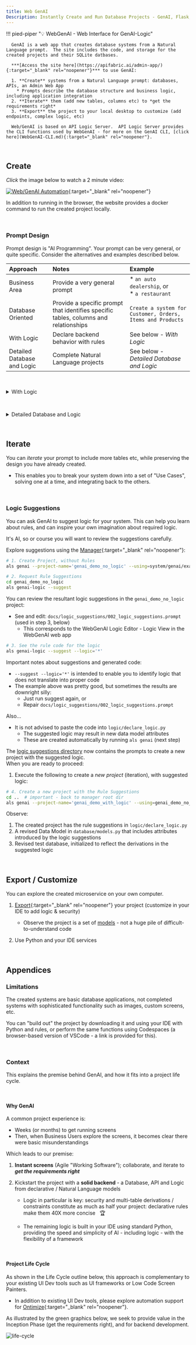 ```yaml
---
title: Web GenAI
Description: Instantly Create and Run Database Projects - GenAI, Flask, APIs, SQLAlchemy, React Apps, Rules, Low-Code, Python, Docker, Azure, Web Apps, Microservice, Declarative
---
```


!!! pied-piper ":bulb: WebGenAI - Web Interface for GenAI-Logic"

      GenAI is a web app that creates database systems from a Natural Language prompt.  The site includes the code, and storage for the created projects and their SQLite datbases.
      
      ***[Access the site here](https://apifabric.ai/admin-app/){:target="_blank" rel="noopener"}*** to use GenAI:

      1. **Create** systems from a Natural Language prompt: databases, APIs, an Admin Web App
        * Prompts describe the database structure and business logic, including application integration
      2. **Iterate** them (add new tables, columns etc) to *get the requirements right*
      3. **Export** the project to your local desktop to customize (add endpoints, complex logic, etc)

      Web/GenAI is based on API Logic Server.  API Logic Server provides the CLI functions used by WebGenAI - for more on the GenAI CLI, [click here](WebGenAI-CLI.md){:target="_blank" rel="noopener"}.

&nbsp;

## Create

*Click* the image below to watch a 2 minute video:

[![Web/GenAI Automation](images/web_genai/wg-1280x720-video.jpg)](https://www.youtube.com/watch?v=-tMGqDzxd2A&t=3s "Microservice Automation"){:target="_blank" rel="noopener"}

In addition to running in the browser, the website provides a docker command to run the created project locally.

&nbsp;

### Prompt Design

Prompt design is "AI Programming".  Your prompt can be very general, or quite specific.  Consider the alternatives and examples described below.

| Approach | Notes | Example
| :------------- | :-----| :---- |
| Business Area | Provide a very general prompt | * `an auto dealership`, or<br>* `a restaurant`
| Database Oriented | Provide a specific prompt that identifies specific tables, columns and relationships | `Create a system for Customer, Orders, Items and Products`
| With Logic | Declare backend behavior with rules | See below - *With Logic*
| Detailed Database and Logic | Complete Natural Language projects | See below - *Detailed Database and Logic*

&nbsp;

<details markdown>

<summary> With Logic </summary>

```bash title='Database, API, Web App and Logic'
Create a system with customers, orders, items and products.

Include a notes field for orders.

Use LogicBank to enforce the Check Credit:

1. Customer.balance <= credit_limit
2. Customer.balance = Sum(Order.amount_total where date_shipped is null)
3. Order.amount_total = Sum(Item.amount)
4. Item.amount = quantity * unit_price
5. Store the Item.unit_price as a copy from Product.unit_price
```

You can verify this by altering a sample order/item with a very high quantity, and verifying the credit limit is checked.  (Note this is not trivial - 3 table transaction.)

For more, see 

* the [logic editor](WebGenAI-logic-editor.md){:target="_blank" rel="noopener"}
* [natural languge logic](WebGenAI-CLI.md#natural-language-logic){:target="_blank" rel="noopener"}

</details>

&nbsp;

<details markdown>

<summary> Detailed Database and Logic </summary>

This example illustates:

1. More control on database structure
2. Logic
3. Organized by Use Case


```bash title='Time Tracking System'

Generate a project time tracking and invoice application

Use these names for tables and attributes:
* Client (id, name, email, phone, total_hours, total_amount, budget_amount, is_over_budget)
* Project ( id, client_id, name, total_project_hours, total_project_amount, project_budget_amount, is_over_budget, is_active)
* Invoice: (id, invoice_date, project_id, invoice_amount, payment_total, invoice_balance, is_paid, is_ready,task_count,completed_task_count)
* InvoiceItem(id, invoice_id, task_id, task_amount, is_completed)
* Task (id, project_id, name, description, total_task_hours_worked, total_task_amount_billed, task_budget_hours, is_over_budget,is_completed)
* Person (id, client_id, name, email, phone, billing_rate, total_hours_entered, total_amount_billed)
* Timesheet (id,task_id, person_id, date_worked, hours_worked, billing_rate, total_amount_billed, is_billable)
* Payment (id, invoice_id, amount, payment_date, notes)

Use decimal(10,2) for: hours_worked, total_hours, hours_entered, total_amount, billing_rate, total_task_amount_billed, project_budget_amount, total_project_amount, total_project_hours
Default hours_worked, total_hours, hours_entered, total_amount, billing_rate, total_task_amount_billed, project_budget_amount, total_project_amount, total_project_hours to zero
Create relationships between all tables

Use LogicBank to enforce business logic.

Use case: Person
Total Hours entered is sum of timesheet hours worked
Total amount billed is total hours entered times billing rate
Billing rate must be greater than 0 and less than 200

Use case: Timesheet
Copy billing rate from Person billing rate
The total amount billed is the billing rate times hours worked
Hours worked must be greater than 0 and less than 15

Use Case: Task
Total task hours worked is the sum of the Timesheet hours worked
Total task amount billed is the sum of the Timesheet total amount billed
Formula: is Over Budget  when total task hours worked exceeds task budget hours

Use Case: Project
Total project hours is the sum of Task total task hours worked
Total project amount is the sum of Task total amount billed
Formula: is Over Budget when total project amount exceeds project budget amount

Use Case: Client
Total hours is the sum of Project total project hours
Total amount is the sum of Project total project amount
Formula: is Over Budget equals true when total amount exceeds budget amount

Use Case: Invoice
Invoice Amount is the sum of InvoiceItem task amount
Payment total is the sum of Payment amount
Invoice balance is invoice amount less payment total
Formula: is_paid when invoice balance is than or equal to zero
Task Count is count of InvoiceItem 
Task completed count is count of InvoiceItem where is_completed is True
Formula: is ready when Task Count is equal to Task Completed Count
When Invoice is_ready send row to Kafka with topic 'invoice_ready'

Use Case: InvoiceItem
InvoiceItem task amount is copied from Task total task amount billed
Task is_completed is sum of InvoiceItem is_completed

Create at least 8 tables (models).
```
</details>

&nbsp;

## Iterate

You can *iterate* your prompt to include more tables etc, while preserving the design you have already created.

* This enables you to break your system down into a set of "Use Cases", solving one at a time, and integrating back to the others.

&nbsp;

### Logic Suggestions

You can ask GenAI to suggest logic for your system.  This can help you learn about rules, and can inspire your own imagination about required logic.

It's AI, so or course you will want to review the suggestions carefully.

Explore suggestions using the [Manager](Manger.md){:target="_blank" rel="noopener"}:


```bash title='1. Create Project, without Rules'
# 1. Create Project, without Rules
als genai --project-name='genai_demo_no_logic' --using=system/genai/examples/genai_demo/genai_demo_no_logic.prompt
```

```bash title="2. Request Rule Suggestions"
# 2. Request Rule Suggestions
cd genai_demo_no_logic
als genai-logic --suggest
```

You can review the resultant logic suggestions in the `genai_demo_no_logic` project:

 * See and edit: `docs/logic_suggestions/002_logic_suggestions.prompt` (used in step 3, below)
    * This corresponds to the WebGenAI Logic Editor - Logic View in the WebGenAI web app

```bash title="3. See the rules for the logic"
# 3. See the rule code for the logic
als genai-logic --suggest --logic='*'
```

Important notes about suggestions and generated code:

* `--suggest --logic='*'` is intended to enable you to identify logic that does not translate into proper code
* The example above was pretty good, but sometimes the results are downright silly:
    * Just run suggest again, or
    * Repair `docs/logic_suggestions/002_logic_suggestions.prompt`

Also...

* It is not advised to paste the code into `logic/declare_logic.py`
    * The suggested logic may result in new data model attributes
    * These are created automatically by running `als genai` (next step)

The [logic suggestions directory](genai_demo_no_logic/docs/logic_suggestions) now contains the prompts to create a new project with the suggested logic.  
When you are ready to proceed:
1. Execute the following to create a *new project* (iteration), with suggested logic:

```bash title="4. Create a new project with the Rule Suggestions"
# 4. Create a new project with the Rule Suggestions
cd ..  # important - back to manager root dir
als genai --project-name='genai_demo_with_logic' --using=genai_demo_no_logic/docs/logic_suggestions
```

Observe:

1. The created project has the rule suggestions in `logic/declare_logic.py`
2. A revised Data Model in `database/models.py` that includes attributes introduced by the logic suggestions
3. Revised test database, initialized to reflect the derivations in the suggested logic


&nbsp;

## Export / Customize

You can explore the created microservice on your own computer.

1. [Export](WebGenAI-CLI.md#export){:target="_blank" rel="noopener"} your project (customize in your IDE to add logic & security)

    * Observe the project is a set of [models]() - not a huge pile of difficult-to-understand code

2. Use Python and your IDE services&nbsp;

&nbsp;

## Appendices

### Limitations

The created systems are basic database applications, not completed systems with sophisticated functionality such as images, custom screens, etc.

You can "build out" the project by downloading it and using your IDE with Python and rules, or perform the same functions using Codespaces (a browser-based version of VSCode - a link is provided for this).

&nbsp;

### Context

This explains the premise behind GenAI, and how it fits into a project life cycle.

&nbsp;

#### Why GenAI

A common project experience is:

* Weeks (or months) to get running screens
* Then, when Business Users explore the screens, it becomes clear there were basic misunderstandings

Which leads to our premise:

1. **Instant screens** (Agile "Working Software"); collaborate, and iterate to ***get the requirements right***
2. Kickstart the project with a **solid backend** - a Database, API and Logic from declarative / Natural Language models

    * Logic in particular is key: security and multi-table derivations / constraints constitute as much as half your project: declarative rules make them 40X more concise  &nbsp; :trophy:

    * The remaining logic is built in your IDE using standard Python, providing the speed and simplicity of AI - including logic - with the flexibility of a framework

&nbsp;

#### Project Life Cycle

As shown in the Life Cycle outline below, this approach is complementary to your existing UI Dev tools such as UI frameworks or Low Code Screen Painters. 

* In addition to existing UI Dev tools, please explore automation support for [Ontimize](App-Custom-Ontimize-Overview.md){:target="_blank" rel="noopener"}.

As illustrated by the green graphics below, we seek to provide value in the Inception Phase (get the requirements right), and for backend development. 

![life-cycle](images/web_genai/life-cycle.png)

&nbsp;
